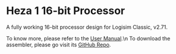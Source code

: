 # Heza 1 16-bit Processor
A fully working 16-bit processor design for Logisim Classic, v2.71.


To know more, please refer to the [User Manual](https://github.com/franzageek/heza-cpu/tree/master/Heza_1_Processor_User_Manual.pdf).\n
To download the assembler, please go visit its [GitHub Repo](https://github.com/franzageek/heza-cpu-assembler).
